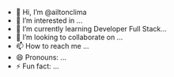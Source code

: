 - 👋 Hi, I’m @ailtonclima
- 👀 I’m interested in ...
- 🌱 I’m currently learning Developer Full Stack...
- 💞️ I’m looking to collaborate on ...
- 📫 How to reach me ...
- 😄 Pronouns: ...
- ⚡ Fun fact: ...

<!---
ailtonclima/ailtonclima is a ✨ special ✨ repository because its `README.md` (this file) appears on your GitHub profile.
You can click the Preview link to take a look at your changes.
--->
